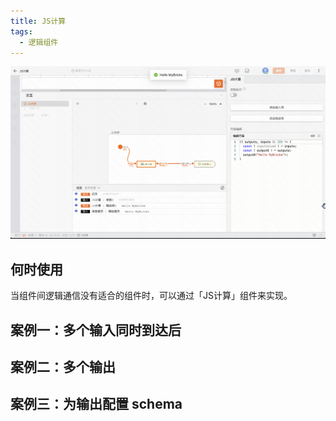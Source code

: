 ```yaml
---
title: JS计算
tags:
  - 逻辑组件
---
```


![Alt text](img/image.png)

## 何时使用
当组件间逻辑通信没有适合的组件时，可以通过「JS计算」组件来实现。


## 案例一：多个输入同时到达后



## 案例二：多个输出




## 案例三：为输出配置 schema


